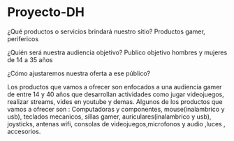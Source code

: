 # Proyecto-DH

¿Qué productos o servicios brindará nuestro sitio? Productos gamer, perifericos


¿Quién será nuestra audiencia
objetivo? Publico objetivo hombres y mujeres de 14 a 35 años


¿Cómo ajustaremos nuestra oferta a ese público?


Los productos que vamos a ofrecer son enfocados a una audiencia gamer de entre 14 y 40 años que desarrollan actividades como jugar videojuegos, realizar streams, vides en youtube y demas. Algunos de los productos que vamos a ofrecer son : Computadoras y componentes, mouse(inalambrico y usb), teclados mecanicos, sillas gamer, auriculares(inalambrico y usb), joysticks, antenas wifi, consolas de videojuegos,microfonos y audio ,luces , accesorios.
